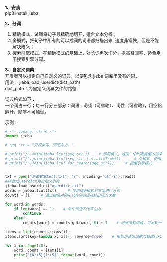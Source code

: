 **1、安装**    
pip3 install jieba  

**2、分词**    
1. 精确模式，试图将句子最精确地切开，适合文本分析；
2. 全模式，把句子中所有的可以成词的词语都扫描出来, 速度非常快，但是不能解决歧义；
3. 搜索引擎模式，在精确模式的基础上，对长词再次切分，提高召回率，适合用于搜索引擎分词。  



**3、自定义词典**   
开发者可以指定自己自定义的词典，以便包含 jieba 词库里没有的词。   
用法： jieba.load_userdict(dict_path)   
dict_path：为自定义词典文件的路径   

词典格式如下：   
一个词占一行；每一行分三部分：词语、词频（可省略）、词性（可省略），用空格隔开，顺序不可颠倒。  

示例：  

```python  
# -*- coding: utf-8 -*-
import jieba

# seg_str = "好好学习，天天向上。"

# print("/".join(jieba.lcut(seg_str)))    # 精简模式，返回一个列表类型的结果
# print("/".join(jieba.lcut(seg_str, cut_all=True)))      # 全模式，使用 'cut_all=True' 指定 
# print("/".join(jieba.lcut_for_search(seg_str)))     # 搜索引擎模式


txt = open("测试文本test.txt", "r", encoding='utf-8').read()
###此处userdict为自定义字典
jieba.load_userdict("userdict.txt")
words = jieba.lcut(txt)     # 使用精确模式对文本进行分词
counts = {}     # 通过键值对的形式存储词语及其出现的次数

for word in words:
    if len(word) == 1:    # 单个词语不计算在内
        continue
    else:
        counts[word] = counts.get(word, 0) + 1    # 遍历所有词语，每出现一次其对应的值加 1

items = list(counts.items())
items.sort(key=lambda x: x[1], reverse=True)    # 根据词语出现的次数进行从大到小排序

for i in range(30):
    word, count = items[i]
    print("{0:<5}{1:>5}".format(word, count))
```



